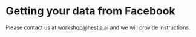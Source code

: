 # Getting your data from Facebook

Please contact us at workshop@hestia.ai and we will provide instructions.
